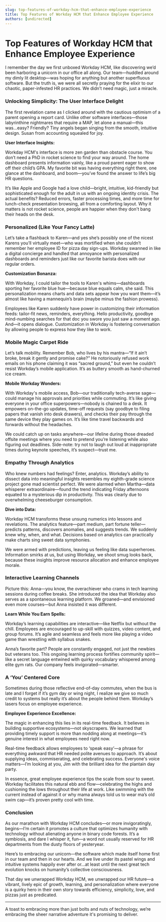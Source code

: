 ```yaml
---
slug: top-features-of-workday-hcm-that-enhance-employee-experience
title: Top Features of Workday HCM that Enhance Employee Experience
authors: [undirected]
---
```



# Top Features of Workday HCM that Enhance Employee Experience

I remember the day we first unboxed Workday HCM, like discovering we’d been harboring a unicorn in our office all along. Our team—huddled around my dimly lit desktop—was hoping for anything but another superfluous software. But the truth is, we were all secretly praying for the elixir to our chaotic, paper-infested HR practices. We didn’t need magic, just a miracle.

### Unlocking Simplicity: The User Interface Delight

The first revelation came as I clicked around with the cautious optimism of a parent opening a report card. Unlike other software interfaces—those labyrinthine nightmares that require a MAP, let alone a manual—this was...easy? Friendly? Tiny angels began singing from the smooth, intuitive design. Susan from accounting squealed for joy. 

**User Interface Insights:**

Workday HCM's interface is more zen garden than obstacle course. You don’t need a PhD in rocket science to find your way around. The home dashboard presents information vainly, like a proud parent eager to show off their child’s GPA. My favorite bit was having everything right there, one glance at the dashboard, and boom—you’ve found the answer to life’s big HR questions. 

It’s like Apple and Google had a love child—bright, intuitive, kid-friendly but sophisticated enough for the adult in us with an ongoing identity crisis. The actual benefits? Reduced errors, faster processing times, and more time for lunch-check presentation browsing, all from a comforting layout. Why it matters is not rocket science, people are happier when they don't bang their heads on the desk.

### Personalized (Like Your Fancy Latte)

Let’s take a flashback to Karen—and yes she’s possibly one of the nicest Karens you’ll virtually meet—who was mortified when she couldn’t remember her employee ID for pizza day sign-ups. Workday swanned in like a digital concierge and handled that annoyance with personalized dashboards and reminders just like our favorite barista does with our regular orders. 

**Customization Bonanza:**

With Workday, I could tailor the tools to Karen's whims—dashboards sporting her favorite blue hue—because blue equals calm, she said. This personalization means charts and data sets appear how you want them—it’s almost like having a mannequin’s brain (maybe minus the fashion prowess).

Employees like Karen suddenly have power in customizing their information feeds: tailor-fit news, reminders, everything. Hello productivity, goodbye mind-numbing searches for that doc you swore you just saw a moment ago. And—it opens dialogue. Customization in Workday is fostering conversation by allowing people to express how they like to work.

### Mobile Magic Carpet Ride

Let’s talk mobility. Remember Bob, who lives by his mantra—“If it ain’t broke, break it gently and promise cake?” He notoriously refused work emails on his phone claiming it was “sacred ground,” but even he couldn’t resist Workday’s mobile application. It’s as buttery smooth as hand-churned ice cream.

**Mobile Workday Wonders:**

With Workday's mobile access, Bob—our traditionally tech-averse sage—could manage his approvals and priorities while commuting. It’s like giving everyone in your office superpowers—nobody is chained to a desk. It empowers on-the-go updates, time-off requests (say goodbye to filing papers that vanish into desk drawers), and checks their pay through the same device they play games on. It’s like time travel backwards and forwards without the headaches.

We could catch up on tasks anywhere—our lifeline during those dreaded offsite meetings where you need to pretend you’re listening while also figuring out deadlines. Side-note: try not to laugh out loud at inappropriate times during keynote speeches, it’s suspect—trust me.

### Empathy Through Analytics

Who knew numbers had feelings? Enter, analytics. Workday’s ability to dissect data into meaningful insights resembles my eighth-grade science project gone mad scientist perfect. We were alarmed when Martha—data whisperer extraordinaire—found the trend indicating Friday afternoons equated to a mysterious dip in productivity. This was clearly due to overwhelming cheeseburger consumption.

**Dive into Data:**

Workday HCM transforms these unsung numerics into lessons and revelations. The analytics feature—part medium, part fortune teller—predicts patterns, discovers anomalies, and suggests trends. We suddenly knew why, when, and what. Decisions based on analytics can practically make charts sing sweet data symphonies.

We were armed with predictions, leaving us feeling like data superheroes. Information smirks at us, but using Workday, we shoot smug looks back, because these insights improve resource allocation and enhance employee morale.

### Interactive Learning Channels

Picture this: Anna—you know, the overachiever who crams in tech learning sessions during coffee breaks. She introduced the idea that Workday also serves as a spontaneous learning platform. We groaned—and envisioned even more courses—but Anna insisted it was different.

**Learn While You Earn Spells:**

Workday’s learning capabilities are interactive—like Netflix but without the chill. Employees are encouraged to up-skill with quizzes, video content, and group forums. It’s agile and seamless and feels more like playing a video game than wrestling with syllabus snakes.

Anna’s favorite part? People are constantly engaged, not just the newbies but veterans too. This ongoing learning process fortifies community spirit—like a secret language entwined with quirky vocabulary whispered among elite gym rats. Our company feels invigorated—smarter.

### A ‘You’ Centered Core

Sometimes during those reflective end-of-day commutes, when the bus is late and I forget if it’s gym day or wing night, I realize we give so much credit to systems but really it’s about the people behind them. Workday’s lasers focus on employee experience.

**Employee Experience Excellence:**

The magic in enhancing this lies in its real-time feedback. It believes in building supportive ecosystems—not skyscrapers. We learned that providing timely support is more than nodding along at meetings—it’s genuine interest in what employees need right now.

Real-time feedback allows employees to ‘speak easy’—a phrase for everything awkward that HR needed polite avenues to approach. It’s about supplying ideas, commiserating, and celebrating success. Everyone's voice matters—I’m looking at you, Jim with the brilliant idea for the plantain day party. 

In essence, great employee experience tips the scale from sour to sweet. Workday facilitates this natural ebb and flow—celebrating the highs and cushioning the lows throughout their life at work. Like swimming with the current instead of against it or why mama always told us to wear ma’s old swim cap—it’s proven pretty cool with time.

### Conclusion

As our marathon with Workday HCM concludes—or more invigoratingly, begins—I’m certain it promotes a culture that optimizes humanity with technology without alienating anyone in binary code forests. It’s a symbiosis, and dare I whisper it, fun—a word not usually reserved for HR departments from the dusty floors of yesteryear. 

Here’s to embracing our unicorn—the software which made itself home first in our team and then in our hearts. And we live under its pastel wings and intuitive systems happily ever after or...at least until the next great tech evolution knocks on humanity’s collective consciousness.

That day we unwrapped Workday HCM, we unwrapped our HR future—a vibrant, lively epic of growth, learning, and personalization where everyone is a quirky hero in their own story towards efficiency, simplicity, love, and pizzas just as predicated.

---

A toast to embracing more than just bolts and nuts of technology, we’re embracing the sheer narrative adventure it's promising to deliver.